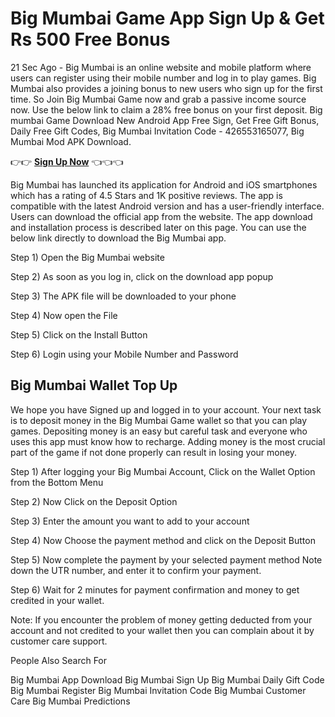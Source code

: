 # Big Mumbai Game App Sign Up & Get Rs 500 Free Bonus

21 Sec Ago - Big Mumbai is an online website and mobile platform where users can register using their mobile number and log in to play games. Big Mumbai also provides a joining bonus to new users who sign up for the first time. So Join Big Mumbai Game now and grab a passive income source now. Use the below link to claim a 28% free bonus on your first deposit. Big mumbai Game Download New Android App Free Sign, Get Free Gift Bonus, Daily Free Gift Codes, Big Mumbai Invitation Code - 426553165077, Big Mumbai Mod APK Download.

👉👉 **[Sign Up Now](https://bigmumbaigame.co)** 👈👈👈

Big Mumbai has launched its application for Android and iOS smartphones which has a rating of 4.5 Stars and 1K positive reviews. The app is compatible with the latest Android version and has a user-friendly interface. Users can download the official app from the website. The app download and installation process is described later on this page. You can use the below link directly to download the Big Mumbai app.

Step 1) Open the Big Mumbai website

Step 2) As soon as you log in, click on the download app popup

Step 3) The APK file will be downloaded to your phone

Step 4) Now open the File

Step 5) Click on the Install Button

Step 6) Login using your Mobile Number and Password

## Big Mumbai Wallet Top Up

We hope you have Signed up and logged in to your account. Your next task is to deposit money in the Big Mumbai Game wallet so that you can play games. Depositing money is an easy but careful task and everyone who uses this app must know how to recharge. Adding money is the most crucial part of the game if not done properly can result in losing your money.

Step 1) After logging your Big Mumbai Account, Click on the Wallet Option from the Bottom Menu

Step 2) Now Click on the Deposit Option

Step 3) Enter the amount you want to add to your account

Step 4) Now Choose the payment method and click on the Deposit Button

Step 5) Now complete the payment by your selected payment method Note down the UTR number, and enter it to confirm your payment.

Step 6) Wait for 2 minutes for payment confirmation and money to get credited in your wallet.

Note: If you encounter the problem of money getting deducted from your account and not credited to your wallet then you can complain about it by customer care support.

People Also Search For

Big Mumbai App Download
Big Mumbai Sign Up
Big Mumbai Daily Gift Code
Big Mumbai Register 
Big Mumbai Invitation Code
Big Mumbai Customer Care
Big Mumbai Predictions 
